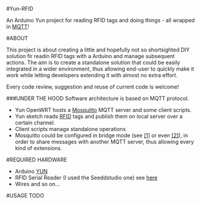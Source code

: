 #Yun-RFID

An Arduino Yun project for reading RFID tags and doing things - all wrapped in [MQTT][MQTT]!

#ABOUT

This project is about creating a little and hopefully not so shortsighted DIY solution fir readin RFID tags with a Arduino and manage subsequent actions. The aim is to create a standalone solution that could be easily integrated in a wider environment, thus allowing end-user to quickly make it work while letting developers extending it with almost no extra effort.

Every code review, suggestion and reuse of current code is welcome!

###UNDER THE HOOD
Software architecture is based on MQTT protocol.
* Yun OpenWRT hosts a [Mosquitto] MQTT server and some client scripts.
* Yun sketch reads [RFID][seeed rfid] tags and publish them on local server over a certain channel. 
* Client scripts manage standalone operations
* Mosquitto could be configured in bridge mode (see [[1]][mosquitto bridge 1] or even [[2]][mosquitto bridge 2]), in order to share messages with another MQTT server, thus allowing every kind of extensions.

#REQUIRED HARDWARE
* Arduino [YUN][arduino yun]
* RFID Serial Reader (I used the Seeddstudio one) see [here][seeed rfid]
* Wires and so on...

[seeed rfid]:  http://www.seeedstudio.com/wiki/index.php?title=Electronic_brick_-_125Khz_RFID_Card_Reader
[arduino yun]: http://arduino.cc/en/Main/ArduinoBoardYun
[mosquitto]: http://www.mosquitto.org
[mosquitto bridge 1]: https://github.com/owntracks/owntracks/wiki/Bridge
[mosquitto bridge 2]: http://jpmens.net/2013/02/25/lots-of-messages-mqtt-pub-sub-and-the-mosquitto-broker/
[MQTT]: http://mqtt.org

#USAGE
TODO
